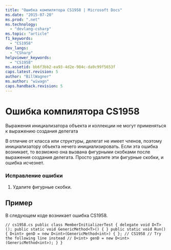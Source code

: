 ```yaml
---
title: "Ошибка компилятора CS1958 | Microsoft Docs"
ms.date: "2015-07-20"
ms.prod: ".net"
ms.technology: 
  - "devlang-csharp"
ms.topic: "article"
f1_keywords: 
  - "CS1958"
dev_langs: 
  - "CSharp"
helpviewer_keywords: 
  - "CS1958"
ms.assetid: bb6f3bb2-ea93-4d2e-984c-da9c99f5653f
caps.latest.revision: 5
author: "BillWagner"
ms.author: "wiwagn"
caps.handback.revision: 5
---
```

# Ошибка компилятора CS1958
Выражения инициализатора объекта и коллекции не могут применяться к выражению создания делегата  
  
 В отличие от класса или структуры, делегат не имеет членов, поэтому инициализатору объекта нечего инициализировать. Если эта ошибка возникает, то возможно она вызвана фигурными скобками после выражения создания делегата. Просто удалите эти фигурные скобки, и ошибка исчезнет.  
  
### Исправление ошибки  
  
1.  Удалите фигурные скобки.  
  
## Пример  
 В следующем коде возникает ошибка CS1958.  
  
```  
// cs1958.cs public class MemberInitializerTest { delegate void D<T>(); public static void GenericMethod<T>() { } public static void Run() { D<int> genD = new D<int>(GenericMethod<int>) { }; // CS1958 // Try the following line instead // D<int> genD = new D<int>(GenericMethod<int>); } }  
```